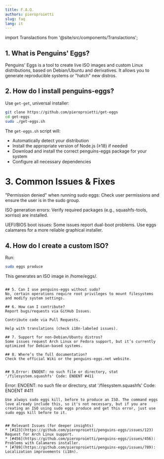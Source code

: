 ```yaml
---
title: F.A.Q.
authors: pieroproietti
slug: faq
lang: it
---
```

import Translactions from '@site/src/components/Translactions';

<Translactions />


## 1. What is Penguins' Eggs?
Penguins' Eggs is a tool to create live ISO images and custom Linux distributions, based on Debian/Ubuntu and derivatives. It allows you to generate reproducible systems or "hatch" new distros.

## 2. How do I install penguins-eggs?
Use `get-get`, universal installer:
```bash
git clone https://github.com/pieroproietti/get-eggs
cd get-eggs
sudo ./get-eggs.sh
```

The `get-eggs.sh` script will:
- Automatically detect your distribution
- Install the appropriate version of Node.js (≥18) if needed
- Download and install the correct penguins-eggs package for your system
- Configure all necessary dependencies


# 3. Common Issues & Fixes
"Permission denied" when running sudo eggs:
Check user permissions and ensure the user is in the sudo group.

ISO generation errors:
Verify required packages (e.g., squashfs-tools, xorriso) are installed.

UEFI/BIOS boot issues:
Some issues report dual-boot problems. Use eggs calamares for a more reliable graphical installer.

## 4. How do I create a custom ISO?
Run:

```sh
sudo eggs produce
```
This generates an ISO image in /home/eggs/.
```

## 5. Can I use penguins-eggs without sudo?
No, certain operations require root privileges to mount filesystems and modify system settings.

## 6. How can I contribute?
Report bugs/requests via GitHub Issues.

Contribute code via Pull Requests.

Help with translations (check i18n-labeled issues).

## 7. Support for non-Debian/Ubuntu distros?
Some issues request Arch Linux or Fedora support, but it’s currently optimized for Debian-based systems.

## 8. Where’s the full documentation?
Check the official Wiki or the penguins-eggs.net website.


## 9.Error: ENOENT: no such file or directory, stat '/filesystem.squashfs' Code: ENOENT #411
```
Error: ENOENT: no such file or directory, stat '/filesystem.squashfs' Code: ENOENT #411
```
Use always sudo eggs kill, before to produce an ISO. The command eggs love already include this, so it's not necessary, but if you are creating an ISO using sudo eggs produce and get this error, just use sudo eggs kill before to it.


## Relevant Issues (for deeper insights)
* [#123](https://github.com/pieroproietti/penguins-eggs/issues/123) Request for Arch Linux support.
* [#456](https://github.com/pieroproietti/penguins-eggs/issues/456): Problems with Calamares installer.
* [#789](https://github.com/pieroproietti/penguins-eggs/issues/789): Localization improvements (i18n).
